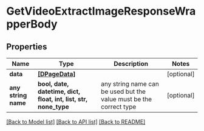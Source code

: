 # GetVideoExtractImageResponseWrapperBody


## Properties
Name | Type | Description | Notes
------------ | ------------- | ------------- | -------------
**data** | [**[DPageData]**](DPageData.md) |  | [optional] 
**any string name** | **bool, date, datetime, dict, float, int, list, str, none_type** | any string name can be used but the value must be the correct type | [optional]

[[Back to Model list]](../README.md#documentation-for-models) [[Back to API list]](../README.md#documentation-for-api-endpoints) [[Back to README]](../README.md)


